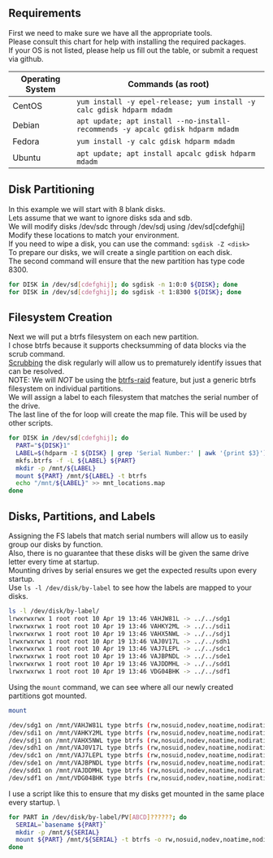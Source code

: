 ## Requirements
First we need to make sure we have all the appropriate tools. \
Please consult this chart for help with installing the required packages. \
If your OS is not listed, please help us fill out the table, or submit a request via github.

| Operating System   | Commands (as root)                                                               |
| ------------------ | -------------------------------------------------------------------------------- |
| CentOS             | `yum install -y epel-release; yum install -y calc gdisk hdparm mdadm`            |
| Debian             | `apt update; apt install --no-install-recommends -y apcalc gdisk hdparm mdadm`   |
| Fedora             | `yum install -y calc gdisk hdparm mdadm`                                         |
| Ubuntu             | `apt update; apt install apcalc gdisk hdparm mdadm`                              |

## Disk Partitioning
In this example we will start with 8 blank disks. \
Lets assume that we want to ignore disks sda and sdb. \
We will modify disks /dev/sdc through /dev/sdj using /dev/sd[cdefghij] \
Modify these locations to match your environment. \
If you need to wipe a disk, you can use the command: `sgdisk -Z <disk>` \
To prepare our disks, we will create a single partition on each disk. \
The second command will ensure that the new partition has type code 8300.
```bash
for DISK in /dev/sd[cdefghij]; do sgdisk -n 1:0:0 ${DISK}; done
for DISK in /dev/sd[cdefghij]; do sgdisk -t 1:8300 ${DISK}; done
```

## Filesystem Creation
Next we will put a btrfs filesystem on each new partition. \
I chose btrfs because it supports checksumming of data blocks via the scrub command. \
[Scrubbing](https://github.com/Fullaxx/microraids/blob/master/CHECK_EXAMPLE.md) the disk regularly will allow us to prematurely identify issues that can be resolved. \
NOTE: We will *NOT* be using the [btrfs-raid](https://btrfs.wiki.kernel.org/index.php/RAID56) feature, but just a generic btrfs filesystem on individual partitions. \
We will assign a label to each filesystem that matches the serial number of the drive. \
The last line of the for loop will create the map file. This will be used by other scripts.
```bash
for DISK in /dev/sd[cdefghij]; do
  PART="${DISK}1"
  LABEL=$(hdparm -I ${DISK} | grep 'Serial Number:' | awk '{print $3}')
  mkfs.btrfs -f -L ${LABEL} ${PART}
  mkdir -p /mnt/${LABEL}
  mount ${PART} /mnt/${LABEL} -t btrfs
  echo "/mnt/${LABEL}" >> mnt_locations.map
done
```

## Disks, Partitions, and Labels
Assigning the FS labels that match serial numbers will allow us to easily group our disks by function. \
Also, there is no guarantee that these disks will be given the same drive letter every time at startup. \
Mounting drives by serial ensures we get the expected results upon every startup. \
Use `ls -l /dev/disk/by-label` to see how the labels are mapped to your disks.

```bash
ls -l /dev/disk/by-label/
lrwxrwxrwx 1 root root 10 Apr 19 13:46 VAHJW81L -> ../../sdg1
lrwxrwxrwx 1 root root 10 Apr 19 13:46 VAHKY2ML -> ../../sdi1
lrwxrwxrwx 1 root root 10 Apr 19 13:46 VAHX5NWL -> ../../sdj1
lrwxrwxrwx 1 root root 10 Apr 19 13:46 VAJ0V17L -> ../../sdh1
lrwxrwxrwx 1 root root 10 Apr 19 13:46 VAJ7LEPL -> ../../sdc1
lrwxrwxrwx 1 root root 10 Apr 19 13:46 VAJBPNDL -> ../../sde1
lrwxrwxrwx 1 root root 10 Apr 19 13:46 VAJDDMHL -> ../../sdd1
lrwxrwxrwx 1 root root 10 Apr 19 13:46 VDG04BHK -> ../../sdf1
```

Using the `mount` command, we can see where all our newly created partitions got mounted.
```bash
mount                 

/dev/sdg1 on /mnt/VAHJW81L type btrfs (rw,nosuid,nodev,noatime,nodiratime)
/dev/sdi1 on /mnt/VAHKY2ML type btrfs (rw,nosuid,nodev,noatime,nodiratime)
/dev/sdj1 on /mnt/VAHX5NWL type btrfs (rw,nosuid,nodev,noatime,nodiratime)
/dev/sdh1 on /mnt/VAJ0V17L type btrfs (rw,nosuid,nodev,noatime,nodiratime)
/dev/sdc1 on /mnt/VAJ7LEPL type btrfs (rw,nosuid,nodev,noatime,nodiratime)
/dev/sde1 on /mnt/VAJBPNDL type btrfs (rw,nosuid,nodev,noatime,nodiratime)
/dev/sdd1 on /mnt/VAJDDMHL type btrfs (rw,nosuid,nodev,noatime,nodiratime)
/dev/sdf1 on /mnt/VDG04BHK type btrfs (rw,nosuid,nodev,noatime,nodiratime)
```

I use a script like this to ensure that my disks get mounted in the same place every startup. \
```bash
for PART in /dev/disk/by-label/PV[ABCD]??????; do
  SERIAL=`basename ${PART}`
  mkdir -p /mnt/${SERIAL}
  mount ${PART} /mnt/${SERIAL} -t btrfs -o rw,nosuid,nodev,noatime,nodiratime
done
```
